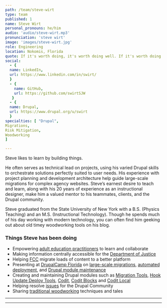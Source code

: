 ```yaml
---
path: /team/steve-wirt
type: team
published: 1
name: Steve Wirt
personal_pronouns: he/him
audio: 'audio/steve-wirt.mp3'
pronunciation: 'steve wirt'
image: 'images/steve-wirt.jpg'
role: Engineering
location: Nokomis, Florida
quote: If it's worth doing, it's worth doing well. If it's worth doing well, it's gotta be done with a smile.
social: 
  - {
  name: LinkedIn,
  url: https://www.linkedin.com/in/swirt/
  }
  - {
    name: GitHub,
    url: https://github.com/swirtSJW
   }
  - {
  name: Drupal,
  url: https://www.drupal.org/u/swirt
  }
specialties: [ "Drupal",
Migrations,
Risk Mitigation,
Woodworking
]

---
```


Steve likes to learn by building things.

He often serves as technical lead on projects, using his varied Drupal skills to orchestrate solutions perfectly suited to user needs. His experience with project planning and development architecture help guide large-scale migrations for complex agency websites. Steve’s earnest desire to teach and learn, along with his 20 years of experience as an instructional designer, make him a valued mentor to his teammates, clients, and the Drupal community.

Steve graduated from the State University of New York with a B.S. (Physics Teaching) and an M.S. (Instructional Technology). Though he spends much of his day working with modern technology, you can often find him geeking out about old timey woodworking tools on his blog.




### Things Steve has been doing
* Empowering [adult education practitioners](https://civicactions.com/case-study/lincs/) to learn and collaborate
* Making information centrally accessible for the [Department of Justice](https://www.justice.gov/)
* Helping [FCC](https://civicactions.com/case-study/fcc/) migrate loads of content to a better platform
* Presenting at [DrupalCamp Florida](https://www.fldrupal.camp/) on [large-scale migrations](http://2017.fldrupal.camp/sessions/approved/florida-drupalcamp-2017/development-performance/migrating-monsters/index.html), [automated deployment](http://2016.fldrupal.camp/sessions/florida-drupalcamp-2016/development-performance/look-ma-no-hands-deployment/index.html), and [Drupal module maintenance](https://www.fldrupal.camp/sessions/development-performance/zen-and-art-drupal-module-maintenance)
* Creating and maintaining Drupal modules such as [Migration Tools](https://www.drupal.org/project/migration_tools), [Hook Update Deploy Tools](https://www.drupal.org/project/hook_update_deploy_tools), [Codit](https://www.drupal.org/project/codit), [Codit Blocks](https://www.drupal.org/project/codit_blocks) and [Codit Local](https://www.drupal.org/project/codit_local)
* Helping resolve [issues](https://www.drupal.org/u/swirt/issue-credits) for the Drupal Community
* Sharing [traditional woodworking](http://www.timberframe-tools.com/about/) techniques and tales

-----------------------------------

------------------------------
